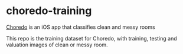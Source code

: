 # choredo-training
[Choredo](https://github.com/yichen96/choredo) is an iOS app that classifies clean and messy rooms

This repo is the training dataset for Choredo, with training, testing and valuation images of clean or messy room.
